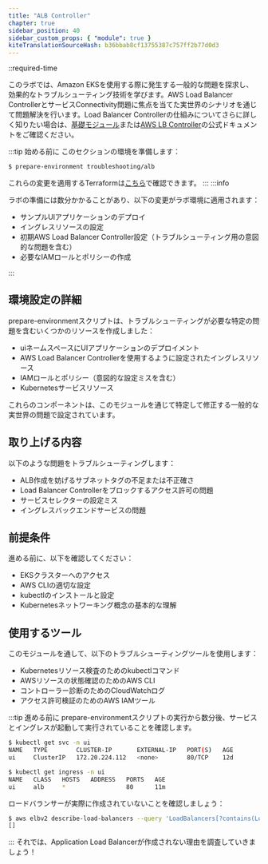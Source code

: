 ```yaml
---
title: "ALB Controller"
chapter: true
sidebar_position: 40
sidebar_custom_props: { "module": true }
kiteTranslationSourceHash: b36bbab8cf13755387c757ff2b77d0d3
---
```


::required-time

このラボでは、Amazon EKSを使用する際に発生する一般的な問題を探求し、効果的なトラブルシューティング技術を学びます。AWS Load Balancer ControllerとサービスConnectivity問題に焦点を当てた実世界のシナリオを通じて問題解決を行います。Load Balancer Controllerの仕組みについてさらに詳しく知りたい場合は、[基礎モジュール](/docs/fundamentals/)または[AWS LB Controller](https://docs.aws.amazon.com/eks/latest/userguide/aws-load-balancer-controller.html)の公式ドキュメントをご確認ください。

:::tip 始める前に
このセクションの環境を準備します：

```bash timeout=600 wait=10
$ prepare-environment troubleshooting/alb
```
これらの変更を適用するTerraformは[こちら](https://github.com/VAR::MANIFESTS_OWNER/VAR::MANIFESTS_REPOSITORY/tree/VAR::MANIFESTS_REF/manifests/modules/troubleshooting/alb/.workshop/terraform)で確認できます。
:::
:::info

ラボの準備には数分かかることがあり、以下の変更がラボ環境に適用されます：


- サンプルUIアプリケーションのデプロイ
- イングレスリソースの設定
- 初期AWS Load Balancer Controller設定（トラブルシューティング用の意図的な問題を含む）
- 必要なIAMロールとポリシーの作成

:::

## 環境設定の詳細

prepare-environmentスクリプトは、トラブルシューティングが必要な特定の問題を含むいくつかのリソースを作成しました：

- uiネームスペースにUIアプリケーションのデプロイメント
- AWS Load Balancer Controllerを使用するように設定されたイングレスリソース
- IAMロールとポリシー（意図的な設定ミスを含む）
- Kubernetesサービスリソース

これらのコンポーネントは、このモジュールを通じて特定して修正する一般的な実世界の問題で設定されています。

## 取り上げる内容

以下のような問題をトラブルシューティングします：

- ALB作成を妨げるサブネットタグの不足または不正確さ
- Load Balancer Controllerをブロックするアクセス許可の問題
- サービスセレクターの設定ミス
- イングレスバックエンドサービスの問題

## 前提条件

進める前に、以下を確認してください：

- EKSクラスターへのアクセス
- AWS CLIの適切な設定
- kubectlのインストールと設定
- Kubernetesネットワーキング概念の基本的な理解

## 使用するツール

このモジュールを通して、以下のトラブルシューティングツールを使用します：

- Kubernetesリソース検査のためのkubectlコマンド
- AWSリソースの状態確認のためのAWS CLI
- コントローラー診断のためのCloudWatchログ
- アクセス許可検証のためのAWS IAMツール

:::tip 進める前に
prepare-environmentスクリプトの実行から数分後、サービスとイングレスが起動して実行されていることを確認します。

```bash
$ kubectl get svc -n ui
NAME   TYPE        CLUSTER-IP       EXTERNAL-IP   PORT(S)   AGE
ui     ClusterIP   172.20.224.112   <none>        80/TCP    12d
```

```bash
$ kubectl get ingress -n ui
NAME   CLASS   HOSTS   ADDRESS   PORTS   AGE
ui     alb     *                 80      11m

```

ロードバランサーが実際に作成されていないことを確認しましょう：

```bash
$ aws elbv2 describe-load-balancers --query 'LoadBalancers[?contains(LoadBalancerName, `k8s-ui-ui`) == `true`]'
[]
```

:::
それでは、Application Load Balancerが作成されない理由を調査していきましょう！

